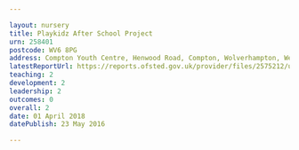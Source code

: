 ```yaml
---

layout: nursery
title: Playkidz After School Project
urn: 258401
postcode: WV6 8PG
address: Compton Youth Centre, Henwood Road, Compton, Wolverhampton, West Midlands, WV6 8PG
latestReportUrl: https://reports.ofsted.gov.uk/provider/files/2575212/urn/258401.pdf
teaching: 2
development: 2
leadership: 2
outcomes: 0
overall: 2
date: 01 April 2018 
datePublish: 23 May 2016

---
```

